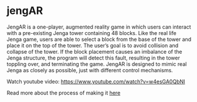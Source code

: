 # jengAR

JengAR is a one-player, augmented reality game in which users can interact with a pre-existing Jenga tower containing 48 blocks. Like the real life Jenga game, users are able to select a block from the base of the tower and place it on the top of the tower. The user’s goal is to avoid collision and collapse of the tower. If the block placement causes an imbalance of the Jenga structure, the program will detect this fault, resulting in the tower toppling over, and terminating the game. JengAR is designed to mimic real Jenga as closely as possible, just with different control mechanisms.

Watch youtube video: https://www.youtube.com/watch?v=w4esGA0QbNI 

Read more about the process of making it [here](report.pdf) 
